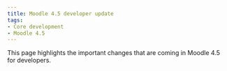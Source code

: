 ```yaml
---
title: Moodle 4.5 developer update
tags:
- Core development
- Moodle 4.5
---
```


<!-- markdownlint-disable no-inline-html -->

This page highlights the important changes that are coming in Moodle 4.5 for developers.
